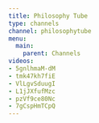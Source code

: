 ```yaml
---
title: Philosophy Tube
type: channels
channel: philosophytube
menu:
  main:
    parent: Channels
videos:
- 5gnlhmaM-dM
- tmk47kh7fiE
- VlLgvSduugI
- L1jJXfufMzc
- pzVf9ce80Nc
- 7gCspHmTCpQ
---
```

